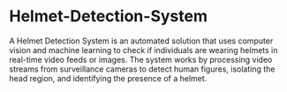 # Helmet-Detection-System
A Helmet Detection System is an automated solution that uses computer vision and machine learning to check if individuals are wearing helmets in real-time video feeds or images. The system works by processing video streams from surveillance cameras to detect human figures, isolating the head region, and identifying the presence of a helmet.
